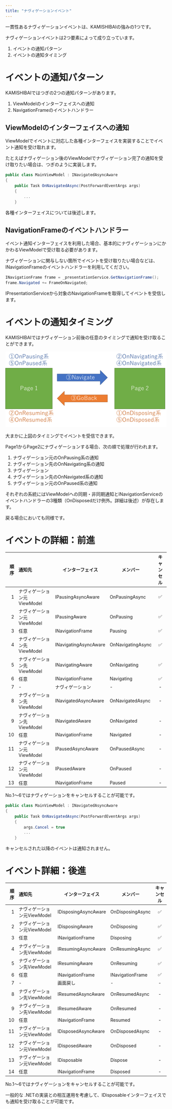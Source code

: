```yaml
---
title: "ナヴィゲーションイベント"
---
```


一貫性あるナヴィゲーションイベントは、KAMISHIBAIの強みの1つです。

ナヴィゲーションイベントは2つ要素によって成り立っています。

1. イベントの通知パターン
2. イベントの通知タイミング

# イベントの通知パターン

KAMISHIBAIではつぎの2つの通知パターンがあります。

1. ViewModelのインターフェイスへの通知
2. NavigationFrameのイベントハンドラー

## ViewModelのインターフェイスへの通知

ViewModelでイベントに対応した各種インターフェイスを実装することでイベント通知を受け取れます。

たとえばナヴィゲーション後のViewModelでナヴィゲーション完了の通知を受け取りたい場合は、つぎのように実装します。

```cs
public class MainViewModel : INavigatedAsyncAware
{
    public Task OnNavigatedAsync(PostForwardEventArgs args)
    {
        ...
    }
```

各種インターフェイスについては後述します。

## NavigationFrameのイベントハンドラー

イベント通知インターフェイスを利用した場合、基本的にナヴィゲーションにかかわるViewModelで受け取る必要があります。

ナヴィゲーションに関与しない箇所でイベントを受け取りたい場合などは、INavigationFrameのイベントハンドラーを利用してください。

```cs
INavigationFrame frame = _presentationService.GetNavigationFrame();
frame.Navigated += FrameOnNavigated;
```

IPresentationServiceから対象のNavigationFrameを取得してイベントを受信します。

# イベントの通知タイミング

KAMISHIBAIではナヴィゲーション前後の任意のタイミングで通知を受け取ることができます。

![](/images/navigation-event.png)

大まかに上図のタイミングでイベントを受信できます。

Page1からPage2にナヴィゲーションする場合、次の順で処理が行われます。

1. ナヴィゲーション元のOnPausing系の通知
2. ナヴィゲーション先のOnNavigating系の通知
3. ナヴィゲーション
4. ナヴィゲーション先のOnNavigated系の通知
5. ナヴィゲーション元のOnPaused系の通知

それぞれの系統にはViewModelへの同期・非同期通知とINavigationServiceのイベントハンドラーの3種類（OnDisposedだけ例外。詳細は後述）が存在します。

戻る場合においても同様です。

# イベントの詳細：前進

|順序|通知先|インターフェイス|メンバー|キャンセル|
|--:|:--|--|--|:-:|
|1|ナヴィゲーション元ViewModel|IPausingAsyncAware|OnPausingAsync|✅|
|2|ナヴィゲーション元ViewModel|IPausingAware|OnPausing|✅|
|3|任意|INavigationFrame|Pausing|✅|
|4|ナヴィゲーション先ViewModel|INavigatingAsyncAware|OnNavigatingAsync|✅|
|5|ナヴィゲーション先ViewModel|INavigatingAware|OnNavigating|✅|
|6|任意|INavigationFrame|Navigating|✅|
|7|-|ナヴィゲーション|-|-|
|8|ナヴィゲーション先ViewModel|INavigatedAsyncAware|OnNavigatedAsync|-|
|9|ナヴィゲーション先ViewModel|INavigatedAware|OnNavigated|-|
|10|任意|INavigationFrame|Navigated|-|
|11|ナヴィゲーション元ViewModel|IPausedAsyncAware|OnPausedAsync|-|
|12|ナヴィゲーション元ViewModel|IPausedAware|OnPaused|-|
|13|任意|INavigationFrame|Paused|-|

No.1～6ではナヴィゲーションをキャンセルすることが可能です。

```cs
public class MainViewModel : INavigatedAsyncAware
{
    public Task OnNavigatedAsync(PostForwardEventArgs args)
    {
        args.Cancel = true
        ...
    }
```

キャンセルされた以降のイベントは通知されません。

# イベント詳細：後進

|順序|通知先|インターフェイス|メンバー|キャンセル|
|--:|:--|--|--|:-:|
|1|ナヴィゲーション元ViewModel|IDisposingAsyncAware|OnDisposingAsync|✅|
|2|ナヴィゲーション元ViewModel|IDisposingAware|OnDisposing|✅|
|3|任意|INavigationFrame|Disposing|✅|
|4|ナヴィゲーション先ViewModel|IResumingAsyncAware|OnResumingAsync|✅|
|5|ナヴィゲーション先ViewModel|IResumingAware|OnResuming|✅|
|6|任意|INavigationFrame|INavigationFrame|✅|
|7|-|画面戻し|-|-|
|8|ナヴィゲーション先ViewModel|IResumedAsyncAware|OnResumedAsync|-|
|9|ナヴィゲーション先ViewModel|IResumedAware|OnResumed|-|
|10|任意|INavigationFrame|Resumed|-|
|11|ナヴィゲーション元ViewModel|IDisposedAsyncAware|OnDisposedAsync|-|
|12|ナヴィゲーション元ViewModel|IDisposedAware|OnDisposed|-|
|13|ナヴィゲーション元ViewModel|IDisposable|Dispose|-|
|14|任意|INavigationFrame|Disposed|-|

No.1～6ではナヴィゲーションをキャンセルすることが可能です。

一般的な .NETの実装との相互運用を考慮して、IDisposableインターフェイスでも通知を受け取ることが可能です。